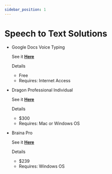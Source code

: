 ```yaml
---
sidebar_position: 1
---
```


# Speech to Text Solutions

- Google Docs Voice Typing

    See it **[Here](https://support.google.com/docs/answer/4492226?hl=en)**

    Details
    - Free
    - Requires: Internet Access

- Dragon Professional Individual

    See it **[Here](https://shop.nuance.com/store/nuanceus/custom/pbpage.dragonProINDV)**

    Details
    - $300
    - Requires: Mac or Windows OS

- Braina Pro

    See it **[Here](https://www.brainasoft.com/braina/)**

    Details
    - $239
    - Requires: Windows OS


